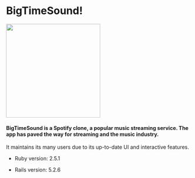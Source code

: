 # BigTimeSound!

<img src="https://user-images.githubusercontent.com/75961076/119849262-7b8e3f80-beda-11eb-9f78-f1b5312d08fd.png" width="256" height="256">

   #### BigTimeSound is a Spotify clone, a popular music streaming service. The app has paved the way for streaming and the music industry. 
It maintains its many users due to its up-to-date UI and interactive features.

* Ruby version: 2.5.1

* Rails version: 5.2.6

<!-- * System dependencies

* Configuration

* Database creation

* Database initialization

* How to run the test suite

* Services (job queues, cache servers, search engines, etc.)

* Deployment instructions

* ... -->
